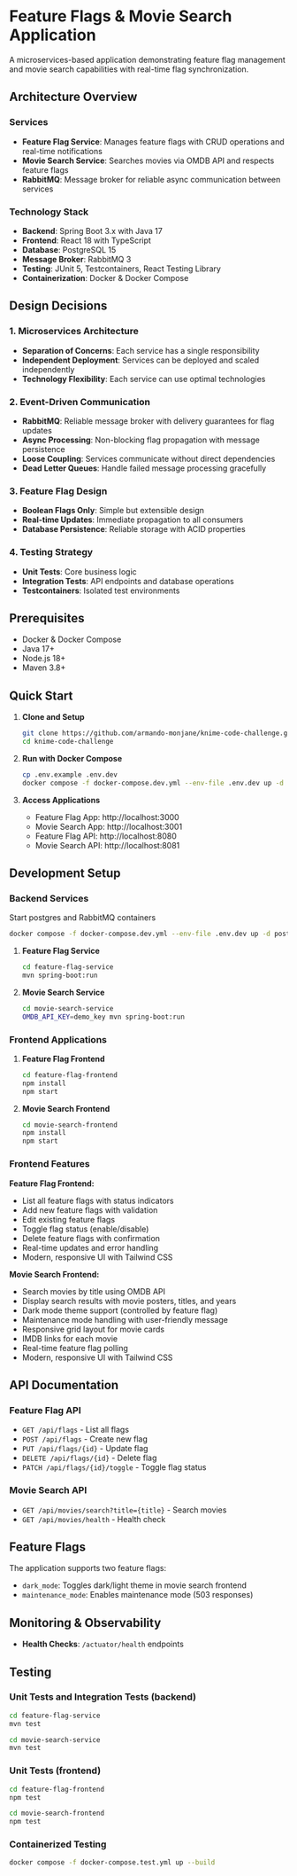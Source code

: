 # Feature Flags & Movie Search Application

A microservices-based application demonstrating feature flag management and movie search capabilities with real-time flag synchronization.

## Architecture Overview

### Services
- **Feature Flag Service**: Manages feature flags with CRUD operations and real-time notifications
- **Movie Search Service**: Searches movies via OMDB API and respects feature flags
- **RabbitMQ**: Message broker for reliable async communication between services

### Technology Stack
- **Backend**: Spring Boot 3.x with Java 17
- **Frontend**: React 18 with TypeScript
- **Database**: PostgreSQL 15
- **Message Broker**: RabbitMQ 3
- **Testing**: JUnit 5, Testcontainers, React Testing Library
- **Containerization**: Docker & Docker Compose

## Design Decisions

### 1. Microservices Architecture
- **Separation of Concerns**: Each service has a single responsibility
- **Independent Deployment**: Services can be deployed and scaled independently
- **Technology Flexibility**: Each service can use optimal technologies

### 2. Event-Driven Communication
- **RabbitMQ**: Reliable message broker with delivery guarantees for flag updates
- **Async Processing**: Non-blocking flag propagation with message persistence
- **Loose Coupling**: Services communicate without direct dependencies
- **Dead Letter Queues**: Handle failed message processing gracefully

### 3. Feature Flag Design
- **Boolean Flags Only**: Simple but extensible design
- **Real-time Updates**: Immediate propagation to all consumers
- **Database Persistence**: Reliable storage with ACID properties

### 4. Testing Strategy
- **Unit Tests**: Core business logic
- **Integration Tests**: API endpoints and database operations
- **Testcontainers**: Isolated test environments

## Prerequisites

- Docker & Docker Compose
- Java 17+
- Node.js 18+
- Maven 3.8+

## Quick Start

1. **Clone and Setup**
   ```bash
   git clone https://github.com/armando-monjane/knime-code-challenge.git
   cd knime-code-challenge
   ```

2. **Run with Docker Compose**
   ```bash
   cp .env.example .env.dev
   docker compose -f docker-compose.dev.yml --env-file .env.dev up -d
   ```

3. **Access Applications**
   - Feature Flag App: http://localhost:3000
   - Movie Search App: http://localhost:3001
   - Feature Flag API: http://localhost:8080
   - Movie Search API: http://localhost:8081

## Development Setup

### Backend Services

Start postgres and RabbitMQ containers

```bash
docker compose -f docker-compose.dev.yml --env-file .env.dev up -d postgres rabbitmq
```


1. **Feature Flag Service**
   ```bash
   cd feature-flag-service
   mvn spring-boot:run
   ```

2. **Movie Search Service**
   ```bash
   cd movie-search-service
   OMDB_API_KEY=demo_key mvn spring-boot:run
   ```

### Frontend Applications

1. **Feature Flag Frontend**
   ```bash
   cd feature-flag-frontend
   npm install
   npm start
   ```

2. **Movie Search Frontend**
   ```bash
   cd movie-search-frontend
   npm install
   npm start
   ```

### Frontend Features

**Feature Flag Frontend:**
- List all feature flags with status indicators
- Add new feature flags with validation
- Edit existing feature flags
- Toggle flag status (enable/disable)
- Delete feature flags with confirmation
- Real-time updates and error handling
- Modern, responsive UI with Tailwind CSS

**Movie Search Frontend:**
- Search movies by title using OMDB API
- Display search results with movie posters, titles, and years
- Dark mode theme support (controlled by feature flag)
- Maintenance mode handling with user-friendly message
- Responsive grid layout for movie cards
- IMDB links for each movie
- Real-time feature flag polling
- Modern, responsive UI with Tailwind CSS


## API Documentation

### Feature Flag API
- `GET /api/flags` - List all flags
- `POST /api/flags` - Create new flag
- `PUT /api/flags/{id}` - Update flag
- `DELETE /api/flags/{id}` - Delete flag
- `PATCH /api/flags/{id}/toggle` - Toggle flag status

### Movie Search API
- `GET /api/movies/search?title={title}` - Search movies
- `GET /api/movies/health` - Health check

## Feature Flags

The application supports two feature flags:
- `dark_mode`: Toggles dark/light theme in movie search frontend
- `maintenance_mode`: Enables maintenance mode (503 responses)

## Monitoring & Observability

- **Health Checks**: `/actuator/health` endpoints


## Testing

### Unit Tests and Integration Tests (backend)

```bash
cd feature-flag-service
mvn test

cd movie-search-service
mvn test
```

### Unit Tests (frontend)

```bash
cd feature-flag-frontend
npm test

cd movie-search-frontend
npm test
```

### Containerized Testing

```bash
docker compose -f docker-compose.test.yml up --build
```



